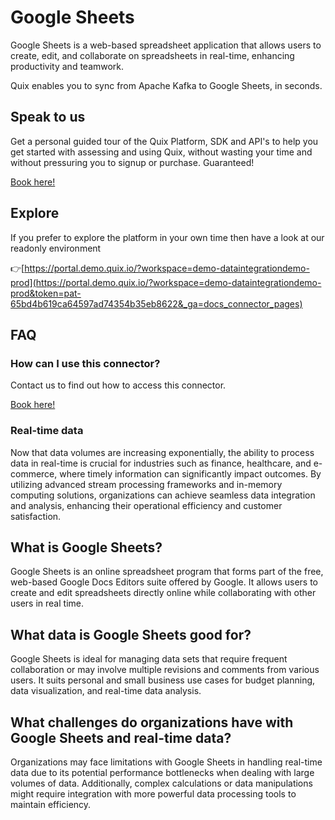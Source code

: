 <!--[tech-name]-->
# Google Sheets

<!--[ai-blurb-about-tech]-->
Google Sheets is a web-based spreadsheet application that allows users to create, edit, and collaborate on spreadsheets in real-time, enhancing productivity and teamwork.

Quix enables you to sync from Apache Kafka <span id="to_or_from">to</span> <span id="techname">Google Sheets</span>, in seconds.

## Speak to us

Get a personal guided tour of the Quix Platform, SDK and API's to help you get started with assessing and using Quix, without wasting your time and without pressuring you to signup or purchase. Guaranteed!

[Book here!](https://quix.io/book-a-demo)

## Explore

If you prefer to explore the platform in your own time then have a look at our readonly environment

👉[https://portal.demo.quix.io/?workspace=demo-dataintegrationdemo-prod](https://portal.demo.quix.io/?workspace=demo-dataintegrationdemo-prod&token=pat-65bd4b619ca64597ad74354b35eb8622&_ga=docs_connector_pages)

## FAQ 

### How can I use this connector?

Contact us to find out how to access this connector.

[Book here!](https://quix.io/book-a-demo)

### Real-time data

Now that data volumes are increasing exponentially, the ability to process data in real-time is crucial for industries such as finance, healthcare, and e-commerce, where timely information can significantly impact outcomes. By utilizing advanced stream processing frameworks and in-memory computing solutions, organizations can achieve seamless data integration and analysis, enhancing their operational efficiency and customer satisfaction.

## What is <span id="techname">Google Sheets</span>?

<!--[tech-seo-text]-->
Google Sheets is an online spreadsheet program that forms part of the free, web-based Google Docs Editors suite offered by Google. It allows users to create and edit spreadsheets directly online while collaborating with other users in real time.

## What data is <span id="techname">Google Sheets</span> good for?

<!--[tech-data-seo-text]-->
Google Sheets is ideal for managing data sets that require frequent collaboration or may involve multiple revisions and comments from various users. It suits personal and small business use cases for budget planning, data visualization, and real-time data analysis.

## What challenges do organizations have with <span id="techname">Google Sheets</span> and real-time data?

<!--[tech-challenges-seo-text]-->
Organizations may face limitations with Google Sheets in handling real-time data due to its potential performance bottlenecks when dealing with large volumes of data. Additionally, complex calculations or data manipulations might require integration with more powerful data processing tools to maintain efficiency.